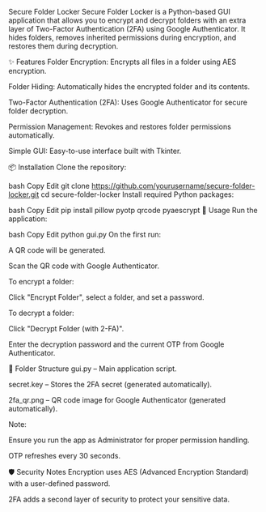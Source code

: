 Secure Folder Locker
Secure Folder Locker is a Python-based GUI application that allows you to encrypt and decrypt folders with an extra layer of Two-Factor Authentication (2FA) using Google Authenticator.
It hides folders, removes inherited permissions during encryption, and restores them during decryption.

✨ Features
Folder Encryption: Encrypts all files in a folder using AES encryption.

Folder Hiding: Automatically hides the encrypted folder and its contents.

Two-Factor Authentication (2FA): Uses Google Authenticator for secure folder decryption.

Permission Management: Revokes and restores folder permissions automatically.

Simple GUI: Easy-to-use interface built with Tkinter.

📦 Installation
Clone the repository:

bash
Copy
Edit
git clone https://github.com/yourusername/secure-folder-locker.git
cd secure-folder-locker
Install required Python packages:

bash
Copy
Edit
pip install pillow pyotp qrcode pyaescrypt
🚀 Usage
Run the application:

bash
Copy
Edit
python gui.py
On the first run:

A QR code will be generated.

Scan the QR code with Google Authenticator.

To encrypt a folder:

Click "Encrypt Folder", select a folder, and set a password.

To decrypt a folder:

Click "Decrypt Folder (with 2-FA)".

Enter the decryption password and the current OTP from Google Authenticator.

📂 Folder Structure
gui.py – Main application script.

secret.key – Stores the 2FA secret (generated automatically).

2fa_qr.png – QR code image for Google Authenticator (generated automatically).

Note:

Ensure you run the app as Administrator for proper permission handling.

OTP refreshes every 30 seconds.

🛡️ Security Notes
Encryption uses AES (Advanced Encryption Standard) with a user-defined password.

2FA adds a second layer of security to protect your sensitive data.

